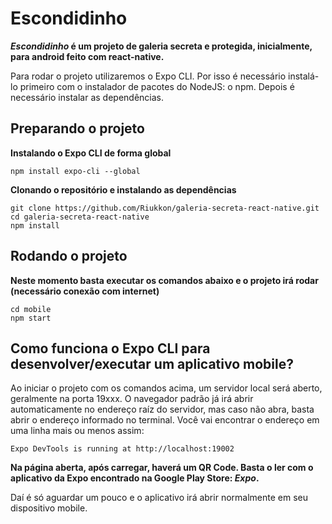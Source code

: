 # Escondidinho
**<strong><i>Escondidinho</i> é um projeto de galeria secreta e protegida, inicialmente, para android feito com react-native.</strong>**

Para rodar o projeto utilizaremos o Expo CLI. Por isso é necessário instalá-lo primeiro com o instalador de pacotes do NodeJS: o npm. Depois é necessário instalar as dependências.

## Preparando o projeto

**Instalando o Expo CLI de forma global**
````git
npm install expo-cli --global
````

**Clonando o repositório e instalando as dependências**
````git
git clone https://github.com/Riukkon/galeria-secreta-react-native.git
cd galeria-secreta-react-native
npm install
````

## Rodando o projeto

**Neste momento basta executar os comandos abaixo e o projeto irá rodar (necessário conexão com internet)**
````git
cd mobile
npm start
````

## Como funciona o Expo CLI para desenvolver/executar um aplicativo mobile?

Ao iniciar o projeto com os comandos acima, um servidor local será aberto, geralmente na porta 19xxx.
O navegador padrão já irá abrir automaticamente no endereço raíz do servidor, mas caso não abra, basta abrir o endereço informado no terminal.
Você vai encontrar o endereço em uma linha mais ou menos assim: 

````git
Expo DevTools is running at http://localhost:19002
````

**Na página aberta, após carregar, haverá um QR Code. Basta o ler com o aplicativo da Expo encontrado na Google Play Store: <i>Expo</i>.**

Daí é só aguardar um pouco e o aplicativo irá abrir normalmente em seu dispositivo mobile.
